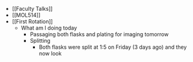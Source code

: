 - [[Faculty Talks]]
- [[MOL514]]
- [[First Rotation]]
	- What am I doing today
		- Passaging both flasks and plating for imaging tomorrow
		- Splitting
			- Both flasks were split at 1:5 on Friday (3 days ago) and they now look